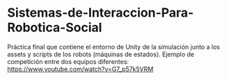﻿# Sistemas-de-Interaccion-Para-Robotica-Social
Práctica final que contiene el entorno de Unity de la simulación junto a los assets y scripts de los robots (máquinas de estados).
Ejemplo de competición entre dos equipos diferentes: https://www.youtube.com/watch?v=G7_p57k5VRM
